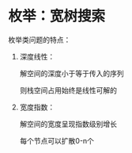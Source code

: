# 枚举：宽树搜索



枚举类问题的特点：

1. 深度线性：

   解空间的深度小于等于传入的序列

   则栈空间占用始终是线性可解的

2. 宽度指数：

   解空间的宽度呈现指数级别增长

   每个节点可以扩散0-n个




